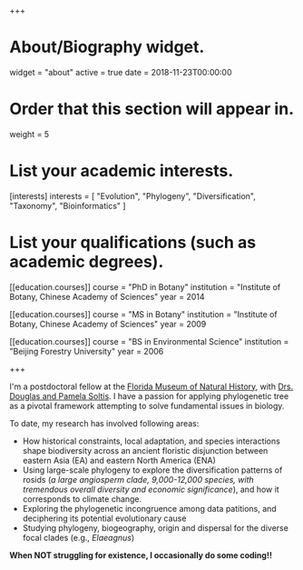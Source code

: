 +++
# About/Biography widget.
widget = "about"
active = true
date = 2018-11-23T00:00:00

# Order that this section will appear in.
weight = 5

# List your academic interests.
[interests]
  interests = [
    "Evolution",
    "Phylogeny",
    "Diversification",
    "Taxonomy",
    "Bioinformatics"
  ]

# List your qualifications (such as academic degrees).
[[education.courses]]
  course = "PhD in Botany"
  institution = "Institute of Botany, Chinese Academy of Sciences"
  year = 2014

[[education.courses]]
  course = "MS in Botany"
  institution = "Institute of Botany, Chinese Academy of Sciences"
  year = 2009

[[education.courses]]
  course = "BS in Environmental Science"
  institution = "Beijing Forestry University"
  year = 2006
 
+++

I'm a postdoctoral fellow at the [Florida Museum of Natural History](https://www.floridamuseum.ufl.edu), with [Drs. Douglas and Pamela Soltis](https://www.floridamuseum.ufl.edu/museum-voices/soltis-lab). I have a passion for applying phylogenetic tree as a pivotal framework attempting to solve fundamental issues in biology.

To date, my research has involved following areas:

  * How historical constraints, local adaptation, and species interactions shape biodiversity across an ancient floristic disjunction between eastern
Asia (EA) and eastern North America (ENA)
  * Using large-scale phylogeny to explore the diversification patterns of rosids (_a large angiosperm clade, 9,000-12,000 species, with tremendous overall diversity and economic significance_), and how it corresponds to climate change.
  * Exploring the phylogenetic incongruence among data patitions, and deciphering its potential evolutionary cause
  * Studying phylogeny, biogeography, origin and dispersal for the diverse focal clades (e.g., *Elaeagnus*)

__When NOT struggling for existence, I occasionally do some coding!!__ 
